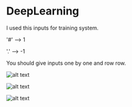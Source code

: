 # DeepLearning

I used this inputs for training system.

'#' --> 1

'.' --> -1

You should give inputs one by one and row row.

![alt text](https://image.ibb.co/hs9nwV/input1.png)

![alt text](https://image.ibb.co/nsJ2Vq/input2.png)

![alt text](https://image.ibb.co/nQhUAq/input3.png)

